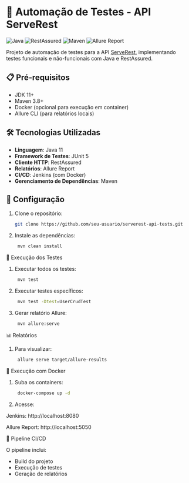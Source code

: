 # 🚀 Automação de Testes - API ServeRest

![Java](https://img.shields.io/badge/Java-17%2B-blue)
![RestAssured](https://img.shields.io/badge/RestAssured-5.3.0-green)
![Maven](https://img.shields.io/badge/Maven-3.8.6-orange)
![Allure Report](https://img.shields.io/badge/Allure_Report-2.24.0-ff69b4)

Projeto de automação de testes para a API [ServeRest](https://serverest.dev), implementando testes funcionais e não-funcionais com Java e RestAssured.

## 📋 Pré-requisitos

- JDK 11+
- Maven 3.8+
- Docker (opcional para execução em container)
- Allure CLI (para relatórios locais)

## 🛠️ Tecnologias Utilizadas

- **Linguagem**: Java 11
- **Framework de Testes**: JUnit 5
- **Cliente HTTP**: RestAssured
- **Relatórios**: Allure Report
- **CI/CD**: Jenkins (com Docker)
- **Gerenciamento de Dependências**: Maven

## 🔧 Configuração

1. Clone o repositório:
   ```bash
   git clone https://github.com/seu-usuario/serverest-api-tests.git
   
2. Instale as dependências:
   ```bash
    mvn clean install

🚀 Execução dos Testes

1. Executar todos os testes:
   ```bash
    mvn test

2. Executar testes específicos:
   ```bash
    mvn test -Dtest=UserCrudTest
   
3. Gerar relatório Allure:
   ```bash
    mvn allure:serve

📊 Relatórios

1. Para visualizar:
   ```bash
    allure serve target/allure-results

🐳 Execução com Docker

1. Suba os containers:
   ```bash
    docker-compose up -d

2. Acesse:

Jenkins: http://localhost:8080

Allure Report: http://localhost:5050

🔄 Pipeline CI/CD

O pipeline inclui:

- Build do projeto
- Execução de testes
- Geração de relatórios